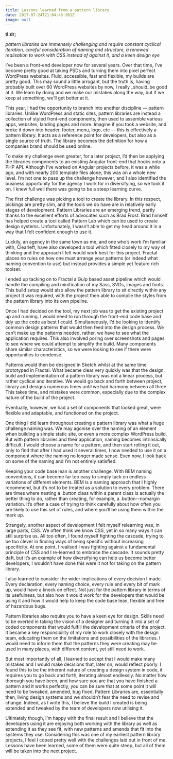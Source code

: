 ```yaml
---
title: Lessons learned from a pattern library
date: 2017-07-24T21:04:43.961Z
image: null
---
```

**tl:dr;**

_pattern libraries are immensely challenging and require constant cyclical iteration, careful consideration of naming and structure, a renewed realisation to work with CSS instead of against it, and a keen design eye_

I’ve been a front-end developer now for several years. Over that time, I’ve become pretty good at taking PSDs and turning them into pixel perfect WordPress websites. Fluid, accessible, fast and flexible, my builds are pretty good. This may sound a little arrogant, but the truth is, having probably built over 60 WordPress websites by now, I really _should_be good at it. We learn by doing and we make our mistakes along the way, but if we keep at something, we’ll get better at it.

This year, I had the opportunity to branch into another discipline — pattern libraries. Unlike WordPress and static sites, pattern libraries are instead a collection of styled front-end components, then used to assemble various apps, websites, landing pages and more. Imagine if you took a website, and broke it down into header, footer, menu, logo, etc — this is effectively a pattern library. It acts as a reference point for developers, but also as a single source of truth. The library becomes the definition for how a companies brand should be used online.

To make my challenge even greater, for a later project, I’d then be applying the libraries components to an existing Angular front-end that hooks onto a PHP API. Although I’ve worked on Angular projects before, it was a while ago, and with nearly 200 template files alone, this was on a whole new level. I’m not one to pass up the challenge however, and I also identified the business opportunity for the agency I work for in diversifying, so we took it on. I knew full well there was going to be a steep learning curve.

The first challenge was picking a tool to create the library. In this respect, pickings are pretty slim, and the tools we do have are in relatively early stages of development. Pattern Libraries are an emerging trend, partly thanks to the excellent efforts of advocates such as Brad Frost. Brad himself has helped create a tool called Pattern Lab which can be used to create design systems. Unfortunately, I wasn’t able to get my head around it in a way that I felt confident enough to use it.

Luckily, an agency in the same town as me, and one who’s work I’m familiar with, Clearleft, have also developed a tool which fitted closely to my way of thinking and the approach I felt would work best for this project. Fractal places no rules on how one must arrange your patterns (or indeed what naming convention to use) but instead provides a simple yet feature rich toolset.

I ended up tacking on to Fractal a Gulp based asset pipeline which would handle the compiling and minification of my Sass, SVGs, images and fonts. This build setup would also allow the pattern library to sit directly within any project it was required, with the project then able to compile the styles from the pattern library into its own pipeline.

Once I had decided on the tool, my next job was to get the existing project up and running. I would need to run through the front-end code base and tidy up the code as best I could. Simultaneously, I’d be looking to identify common design patterns that would then feed into the design process. We can’t make up the patterns needed, rather, we have to see what the application requires. This also involved poring over screenshots and pages to see where we could attempt to simplify the build. Many components share similar characteristics, so we were looking to see if there were opportunities to condense.

Patterns would then be designed in Sketch whilst at the same time prototyped in Fractal. What became clear very quickly was that the design, build and implementation of a pattern library was not a linear process, but rather cyclical and iterative. We would go back and forth between project, library and designs numerous times until we had harmony between all three. This takes time, and mistakes were common, especially due to the complex nature of the build of the project.

Eventually, however, we had a set of components that looked great, were flexible and adaptable, and functioned on the project.

One thing I did learn throughout creating a pattern library was what a huge challenge naming was. We may agonise over the naming of an element when building a simple static site, or even a more complex WordPress build. But with pattern libraries and their application, naming becomes intrinsically difficult. I would choose a name for a pattern, and then start rolling it out, only to find that after I had used it several times, I now needed to use it on a component where the naming no longer made sense. Even now, I look back on some of the naming and I’m not entirely satisfied.

Keeping your code base lean is another challenge. With BEM naming conventions, it can become far too easy to simply tack on endless variations of different elements. BEM is a naming approach that I highly recommend, but it’s not to be treated as a solution to every problem. There are times where nesting a .button class within a parent class is actually the better thing to do, rather than creating, for example, a .button--nomargin variation. It’s often a case of trying to think carefully about how often you are likely to use this set of rules, and where you’ll be using them within the mark up.

Strangely, another aspect of development I felt myself relearning was, in large parts, CSS. We often think we know CSS, yet in so many ways it can still surprise us. All too often, I found myself fighting the cascade, trying to be too clever in finding ways of being specific without increasing specificity. At one point, I realised I was fighting against a fundamental principle of CSS and I re-learned to embrace the cascade. It sounds pretty daft, but it’s an example of how diversifying can help us become better developers, I wouldn’t have done this were it not for taking on the pattern library.

I also learned to consider the wider implications of every decision I made. Every declaration, every naming choice, every rule and every bit of mark up, would have a knock on effect. Not just for the pattern library in terms of its usefulness, but also how it would work for the developers that would be using it and how it would help to keep the code base lean, flexible and free of hazardous bugs.

Pattern libraries also require you to have a keen eye for design. Skills need to be exerted in taking the vision of a designer and turning it into a set of coded components that would fulfill the development criteria of the project. It became a key responsibility of my role to work closely with the design team, educating them on the limitations and possibilities of the libraries. I would need to inform them that the patterns they were creating may be used in many places, with different content, yet still need to work.

But most importantly of all, I learned to accept that I would make many mistakes and I would make decisions that, later on, would reflect poorly. I found this to be the inherent nature of creating a design system in code, it requires you to go back and forth, iterating almost endlessly. No matter how thorough you have been, and how sure you are that you have finished a pattern and it works perfectly, you can be sure that at some point it will need to be tweaked, amended, bug fixed. Pattern Libraries are, essentially then, living design systems and we shouldn’t fear the need to revise and change. Indeed, as I write this, I believe the build I created is being extended and tweaked by the team of developers now utilising it.

Ultimately though, I’m happy with the final result and I believe that the developers using it are enjoying both working with the library as well as extending it as they see fit, with new patterns and amends that fit into the systems they use. Considering this was one of my earliest pattern library projects, I feel I coped pretty well with the challenges laid out in front of me. Lessons have been learned, some of them were quite steep, but all of them will be taken into the next project.

